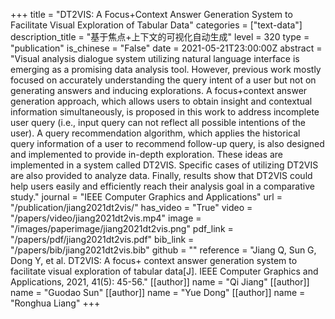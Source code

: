 +++
title = "DT2VIS: A Focus+Context Answer Generation System to Facilitate Visual Exploration of Tabular Data"
categories = ["text-data"]
description_title = "基于焦点+上下文的可视化自动生成"
level = 320
type = "publication"
is_chinese = "False"
date = 2021-05-21T23:00:00Z
abstract = "Visual analysis dialogue system utilizing natural language interface is emerging as a promising data analysis tool. However, previous work mostly focused on accurately understanding the query intent of a user but not on generating answers and inducing explorations. A focus+context answer generation approach, which allows users to obtain insight and contextual information simultaneously, is proposed in this work to address incomplete user query (i.e., input query can not reflect all possible intentions of the user). A query recommendation algorithm, which applies the historical query information of a user to recommend follow-up query, is also designed and implemented to provide in-depth exploration. These ideas are implemented in a system called DT2VIS. Specific cases of utilizing DT2VIS are also provided to analyze data. Finally, results show that DT2VIS could help users easily and efficiently reach their analysis goal in a comparative study."
journal = "IEEE Computer Graphics and Applications"
url = "/publication/jiang2021dt2vis/"
has_video = "True"
video = "/papers/video/jiang2021dt2vis.mp4"
image = "/images/paperimage/jiang2021dt2vis.png"
pdf_link = "/papers/pdf/jiang2021dt2vis.pdf"
bib_link = "/papers/bib/jiang2021dt2vis.bib"
github = ""
reference = "Jiang Q, Sun G, Dong Y, et al. DT2VIS: A focus+ context answer generation system to facilitate visual exploration of tabular data[J]. IEEE Computer Graphics and Applications, 2021, 41(5): 45-56."
[[author]]
name = "Qi Jiang"
[[author]]
name = "Guodao Sun"
[[author]]
name = "Yue Dong"
[[author]]
name = "Ronghua Liang"
+++